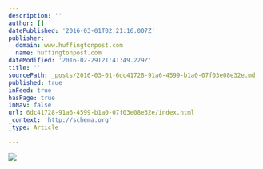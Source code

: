```yaml
---
description: ''
author: []
datePublished: '2016-03-01T02:21:16.007Z'
publisher:
  domain: www.huffingtonpost.com
  name: huffingtonpost.com
dateModified: '2016-02-29T21:41:49.229Z'
title: ''
sourcePath: _posts/2016-03-01-6dc41728-91a6-4599-b1a0-07f03e08e32e.md
published: true
inFeed: true
hasPage: true
inNav: false
url: 6dc41728-91a6-4599-b1a0-07f03e08e32e/index.html
_context: 'http://schema.org'
_type: Article

---
```

![](http://images.huffingtonpost.com/2011-01-25-2002spiderwmn_3.jpg)